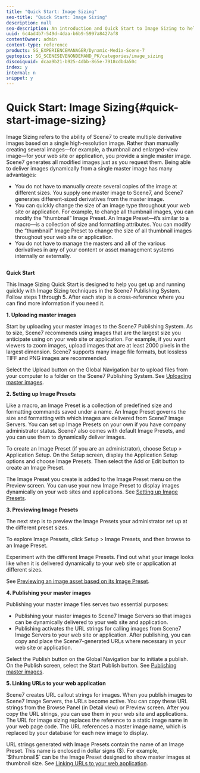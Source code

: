 ```yaml
---
title: "Quick Start: Image Sizing"
seo-title: "Quick Start: Image Sizing"
description: null
seo-description: An introduction and Quick Start to Image Sizing to help you get up and running quickly with Image Sizing techniques.
uuid: 6c4ad4b7-549d-4daa-b6b9-5997a8427af8
contentOwner: admin
content-type: reference
products: SG_EXPERIENCEMANAGER/Dynamic-Media-Scene-7
geptopics: SG_SCENESEVENONDEMAND_PK/categories/image_sizing
discoiquuid: dcaa9b21-b925-4dbb-865e-7918cdbda50c
index: y
internal: n
snippet: y
---
```


# Quick Start: Image Sizing{#quick-start-image-sizing}

Image Sizing refers to the ability of Scene7 to create multiple derivative images based on a single high-resolution image. Rather than manually creating several images—for example, a thumbnail and enlarged-view image—for your web site or application, you provide a single master image. Scene7 generates all modified images just as you request them. Being able to deliver images dynamically from a single master image has many advantages:

* You do not have to manually create several copies of the image at different sizes. You supply one master image to Scene7, and Scene7 generates different-sized derivatives from the master image. 
* You can quickly change the size of an image type throughout your web site or application. For example, to change all thumbnail images, you can modify the “thumbnail” Image Preset. An Image Preset—it’s similar to a macro—is a collection of size and formatting attributes. You can modify the “thumbnail” Image Preset to change the size of all thumbnail images throughout your web site or application. 
* You do not have to manage the masters and all of the various derivatives in any of your content or asset management systems internally or externally.

![]()

**Quick Start**

This Image Sizing Quick Start is designed to help you get up and running quickly with Image Sizing techniques in the Scene7 Publishing System. Follow steps 1 through 5. After each step is a cross-reference where you can find more information if you need it.

**1. Uploading master images**

Start by uploading your master images to the Scene7 Publishing System. As to size, Scene7 recommends using images that are the largest size you anticipate using on your web site or application. For example, if you want viewers to zoom images, upload images that are at least 2000 pixels in the largest dimension. Scene7 supports many image file formats, but lossless TIFF and PNG images are recommended.

Select the Upload button on the Global Navigation bar to upload files from your computer to a folder on the Scene7 Publishing System. See [Uploading master images](uploading-master-images.md#uploading_master_images).

**2. Setting up Image Presets**

Like a macro, an Image Preset is a collection of predefined size and formatting commands saved under a name. An Image Preset governs the size and formatting with which images are delivered from Scene7 Image Servers. You can set up Image Presets on your own if you have company administrator status. Scene7 also comes with default Image Presets, and you can use them to dynamically deliver images.

To create an Image Preset (if you are an administrator), choose Setup &gt; Application Setup. On the Setup screen, display the Application Setup options and choose Image Presets. Then select the Add or Edit button to create an Image Preset.

The Image Preset you create is added to the Image Preset menu on the Preview screen. You can use your new Image Preset to display images dynamically on your web sites and applications. See [Setting up Image Presets](setting-image-presets.md#setting_up_image_presets).

**3. Previewing Image Presets**

The next step is to preview the Image Presets your administrator set up at the different preset sizes.

To explore Image Presets, click Setup &gt; Image Presets, and then browse to an Image Preset.

Experiment with the different Image Presets. Find out what your image looks like when it is delivered dynamically to your web site or application at different sizes.

See [Previewing an image asset based on its Image Preset](previewing-asset.md#previewing_an_image_asset_based_on_its_image_preset).

**4. Publishing your master images**

Publishing your master image files serves two essential purposes:

* Publishing your master images to Scene7 Image Servers so that images can be dynamically delivered to your web site and application.
* Publishing activates the URL strings for calling images from Scene7 Image Servers to your web site or application. After publishing, you can copy and place the Scene7-generated URLs where necessary in your web site or application.

Select the Publish button on the Global Navigation bar to initiate a publish. On the Publish screen, select the Start Publish button. See [Publishing master images](publishing-master-images.md#publishing_master_images).

**5. Linking URLs to your web application**

Scene7 creates URL callout strings for images. When you publish images to Scene7 Image Servers, the URLs become active. You can copy these URL strings from the Browse Panel (in Detail view) or Preview screen. After you copy the URL strings, you can use them in your web site and applications. The URL for image sizing replaces the reference to a static image name in your web page code. The URL references a master image name, which is replaced by your database for each new image to display.

URL strings generated with Image Presets contain the name of an Image Preset. This name is enclosed in dollar signs ($). For example, `$thumbnail$` can be the Image Preset designed to show master images at thumbnail size. See [Linking URLs to your web application](linking-urls-web-application.md#linking_urls_to_your_web_application).
